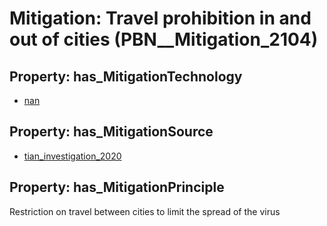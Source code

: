 # Mitigation: __Travel prohibition in and out of cities__ (PBN__Mitigation_2104)

## Property: has_MitigationTechnology

* [nan](../Technology/PBN__Technology_22)

## Property: has_MitigationSource

* [tian_investigation_2020](../Article/PBN__Article_197)

## Property: has_MitigationPrinciple

Restriction on travel between cities to limit the spread of the virus

